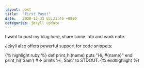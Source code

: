 ```yaml
---
layout: post
title:  "First Post!"
date:   2020-12-31 03:31:46 +0800
categories: jekyll update
---
```

I want to post my blog here, share some info and work note. 

Jekyll also offers powerful support for code snippets:

{% highlight ruby %}
def print_hi(name)
  puts "Hi, #{name}"
end
print_hi('Sam')
#=> prints 'Hi, Sam' to STDOUT.
{% endhighlight %}


